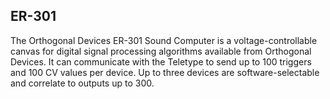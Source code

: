 ## ER-301

The Orthogonal Devices ER-301 Sound Computer is a voltage-controllable canvas for digital signal processing algorithms available from Orthogonal Devices. It can communicate with the Teletype to send up to 100 triggers and 100 CV values per device. Up to three devices are software-selectable and correlate to outputs up to 300.